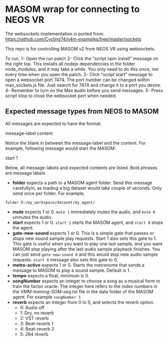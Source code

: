 # MASOM wrap for connecting to NEOS VR

The websockets implementation is ported from: https://github.com/Cycling74/n4m-examples/tree/master/sockets

This repo is for controlling MASOM v2 from NEOS VR using websockets.

To run, 
1- Open the run patch
2- Click the "script npm install" message on the right top. This installs all nodejs dependencies in the folder node_modules, and it may take a while. You only need to do this once, not every time when you open the patch. 
3- Click "script start" message to open a websocket port 7474. The port number can be changed within max_sockets.js file. Just search for 7474 and change it to a port you desire. 
4- Remember to turn on the Max audio before you send messages.
5- Press script stop to close the websocket port when needed. 

## Expected message types from NEOS to MASOM

All messages are expected to have the format:

message-label content  

Notice the blank in between the message-label and the content. For example, following message would start the MASOM:

start 1

Below, all message-labels and expected contents are listed. Bold phrases are message labels. 

- **folder** expects a path to a MASOM agent folder. Send this message carefullym, as loading a big dataset would take couple of seconds. Only send once per folder. For example,  

`folder D:/my_workspace/dataset/my_agent/`

- **mute** expects 1 or 0. `mute 1` immediately mutes the audio, and `mute 0` unmutes the audio.
- **start** expects 1 or 0. `start 1` starts the MASOM agent, and `start 0` stops the agent. 
- **gate-new-sound** expects 1 or 0. This is a simple gate that passes or stops new sound sample play requests. Start 1 also sets this gate to 1. This gate is useful when you want to play one last sample, and you want MASOM stop playing after the last audio sample playback finishes. You can just send `gate-new-sound 0` and this would stop new audio sample requests. `start 0` message also sets this gate to 0. 
- **metro-active** expects 1 or 0. Starts the metronome that sends a message to MASOM to play a sound sample. Default is 1. 
- **tempo** expects a float, minimum is 0. 
- **songNumber** expects an integer to choose a song as a musical form to train the factor oracle. The integer here refers to the index numbers in the *VMM-training-SOM-seq.txt* file in the data folder of the MASOM agent. For example `songNumber 3`
- **reverb** expects an integer from 0 to 5, and selects the reverb option. 
    - 0: Audio off
    - 1: Dry, no reverb
    - 2: VST reverb
    - 3: Beat-reverb 1
    - 4: Beat-reverb 2
    - 5: 264 reverb

